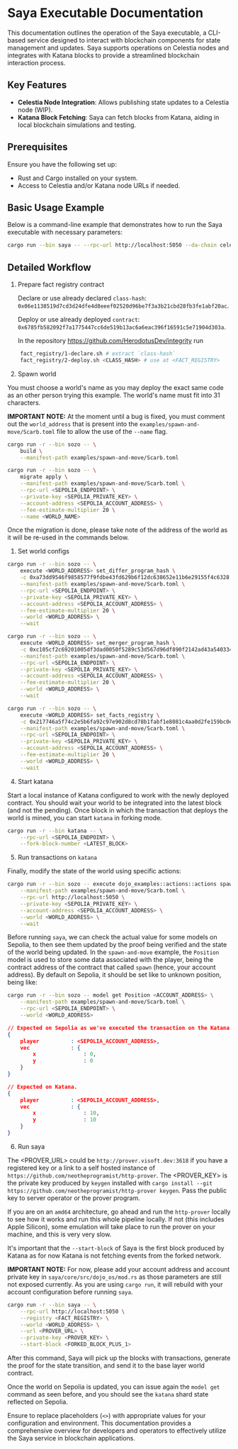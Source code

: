 # Saya Executable Documentation

This documentation outlines the operation of the Saya executable, a CLI-based service designed to interact with blockchain components for state management and updates. Saya supports operations on Celestia nodes and integrates with Katana blocks to provide a streamlined blockchain interaction process.

## Key Features

- **Celestia Node Integration**: Allows publishing state updates to a Celestia node (WIP).
- **Katana Block Fetching**: Saya can fetch blocks from Katana, aiding in local blockchain simulations and testing.

## Prerequisites

Ensure you have the following set up:

- Rust and Cargo installed on your system.
- Access to Celestia and/or Katana node URLs if needed.

## Basic Usage Example

Below is a command-line example that demonstrates how to run the Saya executable with necessary parameters:

```bash
cargo run --bin saya -- --rpc-url http://localhost:5050 --da-chain celestia --celestia-node-url http://127.0.0.1:26658 --celestia-namespace mynm --celestia-node-auth-token eyJhbGciOiJIUzI1NiIsInR5cCI6IkpXVCJ9.....
```

## Detailed Workflow

1. Prepare fact registry contract

   Declare or use already declared `class-hash`: `0x06e1138519d7cd3d24dfe4d8eeef02520d96be7f3a3b21cbd28fb3fe1abf20ac`.

   Deploy or use already deployed `contract`: `0x6785fb582092f7a1775447cc6de519b13ac6a6eac396f16591c5e71904d303a`.

   In the repository https://github.com/HerodotusDev/integrity run

```bash
    fact_registry/1-declare.sh # extract `class-hash`
    fact_registry/2-deploy.sh <CLASS_HASH> # use at <FACT_REGISTRY>
```

2. Spawn world

You must choose a world's name as you may deploy the exact same code as an other person trying this example. The world's name must fit into 31 characters.

**IMPORTANT NOTE:**
At the moment until a bug is fixed, you must comment out the `world_address` that is present into the `examples/spawn-and-move/Scarb.toml` file to allow the use of the `--name` flag.

```bash
cargo run -r --bin sozo -- \
    build \
    --manifest-path examples/spawn-and-move/Scarb.toml

cargo run -r --bin sozo -- \
    migrate apply \
    --manifest-path examples/spawn-and-move/Scarb.toml \
    --rpc-url <SEPOLIA_ENDPOINT> \
    --private-key <SEPOLIA_PRIVATE_KEY> \
    --account-address <SEPOLIA_ACCOUNT_ADDRESS> \
    --fee-estimate-multiplier 20 \
    --name <WORLD_NAME>
```

Once the migration is done, please take note of the address of the world as it will be re-used in the commands below.

1. Set world configs

```bash
cargo run -r --bin sozo -- \
    execute <WORLD_ADDRESS> set_differ_program_hash \
    -c 0xa73dd9546f9858577f9fdbe43fd629b6f12dc638652e11b6e29155f4c6328 \
    --manifest-path examples/spawn-and-move/Scarb.toml \
    --rpc-url <SEPOLIA_ENDPOINT> \
    --private-key <SEPOLIA_PRIVATE_KEY> \
    --account-address <SEPOLIA_ACCOUNT_ADDRESS> \
    --fee-estimate-multiplier 20 \
    --world <WORLD_ADDRESS> \
    --wait

cargo run -r --bin sozo -- \
    execute <WORLD_ADDRESS> set_merger_program_hash \
    -c 0xc105cf2c69201005df3dad0050f5289c53d567d96df890f2142ad43a540334 \
    --manifest-path examples/spawn-and-move/Scarb.toml \
    --rpc-url <SEPOLIA_ENDPOINT> \
    --private-key <SEPOLIA_PRIVATE_KEY> \
    --account-address <SEPOLIA_ACCOUNT_ADDRESS> \
    --fee-estimate-multiplier 20 \
    --world <WORLD_ADDRESS> \
    --wait

cargo run -r --bin sozo -- \
    execute <WORLD_ADDRESS> set_facts_registry \
    -c 0x217746a5f74c2e5b6fa92c97e902d8cd78b1fabf1e8081c4aa0d2fe159bc0eb \
    --manifest-path examples/spawn-and-move/Scarb.toml \
    --rpc-url <SEPOLIA_ENDPOINT> \
    --private-key <SEPOLIA_PRIVATE_KEY> \
    --account-address <SEPOLIA_ACCOUNT_ADDRESS> \
    --fee-estimate-multiplier 20 \
    --world <WORLD_ADDRESS> \
    --wait
```

4. Start katana

Start a local instance of Katana configured to work with the newly deployed contract. You should wait your world to be integrated into the latest block (and not the pending).
Once block in which the transaction that deploys the world is mined, you can start `katana` in forking mode.

```bash
cargo run -r --bin katana -- \
    --rpc-url <SEPOLIA_ENDPOINT> \
    --fork-block-number <LATEST_BLOCK>
```

5. Run transactions on `katana`

Finally, modify the state of the world using specific actions:

```bash
cargo run -r --bin sozo -- execute dojo_examples::actions::actions spawn \
    --manifest-path examples/spawn-and-move/Scarb.toml \
    --rpc-url http://localhost:5050 \
    --private-key <SEPOLIA_PRIVATE_KEY> \
    --account-address <SEPOLIA_ACCOUNT_ADDRESS> \
    --world <WORLD_ADDRESS> \
    --wait
```

Before running `saya`, we can check the actual value for some models on Sepolia, to then see them updated by the proof being verified and the state of the world being updated.
In the `spawn-and-move` example, the `Position` model is used to store some data associated with the player,
being the contract address of the contract that called `spawn` (hence, your account address).
By default on Sepolia, it should be set like to unknown position, being like:

```bash
cargo run -r --bin sozo -- model get Position <ACCOUNT_ADDRESS> \
    --manifest-path examples/spawn-and-move/Scarb.toml \
    --rpc-url <SEPOLIA_ENDPOINT> \
    --world <WORLD_ADDRESS>
```

```json
// Expected on Sepolia as we've executed the transaction on the Katana shard.
{
    player          : <SEPOLIA_ACCOUNT_ADDRESS>,
    vec             : {
        x               : 0,
        y               : 0
    }
}

// Expected on Katana.
{
    player          : <SEPOLIA_ACCOUNT_ADDRESS>,
    vec             : {
        x               : 10,
        y               : 10
    }
}
```

6. Run saya

The <PROVER_URL> could be `http://prover.visoft.dev:3618` if you have a registered key or a link to a self hosted instance of `https://github.com/neotheprogramist/http-prover`.
The <PROVER_KEY> is the private key produced by `keygen` installed with `cargo install --git https://github.com/neotheprogramist/http-prover keygen`. Pass the public key to server operator or the prover program.

If you are on an `amd64` architecture, go ahead and run the `http-prover` locally to see how it works and run this whole pipeline locally.
If not (this includes Apple Silicon), some emulation will take place to run the prover on your machine, and this is very very slow.

It's important that the `--start-block` of Saya is the first block produced by Katana as for now Katana is not fetching events from the forked network.

**IMPORTANT NOTE:**
For now, please add your account address and account private key in `saya/core/src/dojo_os/mod.rs` as those parameters are still not exposed currently. As you are using `cargo run`, it will rebuild with your account configuration before running `saya`.

```bash
cargo run -r --bin saya -- \
    --rpc-url http://localhost:5050 \
    --registry <FACT_REGISTRY> \
    --world <WORLD_ADDRESS> \
    --url <PROVER_URL> \
    --private-key <PROVER_KEY> \
    --start-block <FORKED_BLOCK_PLUS_1>
```

After this command, Saya will pick up the blocks with transactions, generate the proof for the state transition, and send it to the base layer world contract.

Once the world on Sepolia is updated, you can issue again the `model get` command as seen before, and you should see the `katana` shard state reflected on Sepolia.

Ensure to replace placeholders (`<>`) with appropriate values for your configuration and environment. This documentation provides a comprehensive overview for developers and operators to effectively utilize the Saya service in blockchain applications.
